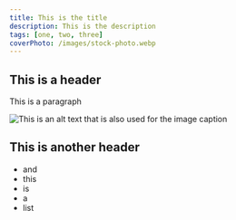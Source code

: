 ```yaml
---
title: This is the title
description: This is the description
tags: [one, two, three]
coverPhoto: /images/stock-photo.webp
---
```


## This is a header

This is a paragraph

![This is an alt text that is also used for the image caption](/images/avatar.jpg)

## This is another header

- and
- this
- is
- a
- list
